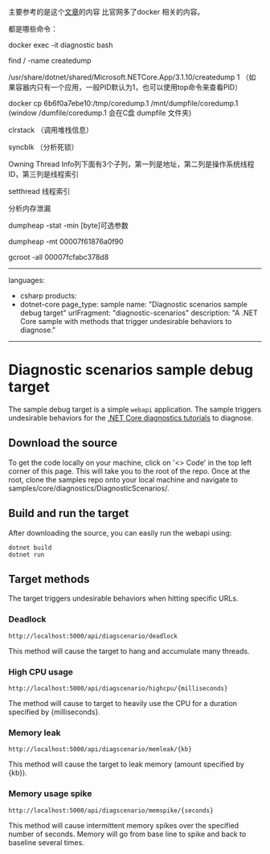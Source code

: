 主要参考的是这个[文章](https://www.cnblogs.com/wu_u/p/14109333.html)的内容
比官网多了docker 相关的内容。

都是哪些命令：

docker exec -it diagnostic bash

find / -name createdump

/usr/share/dotnet/shared/Microsoft.NETCore.App/3.1.10/createdump 1 （如果容器内只有一个应用，一般PID默认为1，也可以使用top命令来查看PID）

docker cp 6b6f0a7ebe10:/tmp/coredump.1 /mnt/dumpfile/coredump.1 (window /dumfile/coredump.1 会在C盘 dumpfile 文件夹)

clrstack （调用堆栈信息）

syncblk （分析死锁）

Owning Thread Info列下面有3个子列，第一列是地址，第二列是操作系统线程 ID，第三列是线程索引

setthread 线程索引

 分析内存泄漏

dumpheap -stat   -min [byte]可选参数

dumpheap -mt 00007f61876a0f90

gcroot -all 00007fcfabc378d8   

---
languages:
- csharp
products:
- dotnet-core
page_type: sample
name: "Diagnostic scenarios sample debug target"
urlFragment: "diagnostic-scenarios"
description: "A .NET Core sample with methods that trigger undesirable behaviors to diagnose."
---
# Diagnostic scenarios sample debug target

The sample debug target is a simple `webapi` application. The sample triggers undesirable behaviors for the [.NET Core diagnostics tutorials](https://docs.microsoft.com/dotnet/core/diagnostics/index#net-core-diagnostics-tutorials) to diagnose.

## Download the source

To get the code locally on your machine, click on '<> Code' in the top left corner of this page. This will take you to the root of the repo. Once at the root, clone the samples repo onto your local machine and navigate to samples/core/diagnostics/DiagnosticScenarios/.

## Build and run the target

After downloading the source, you can easily run the webapi using:

```dotnetcli
dotnet build
dotnet run
```

## Target methods

The target triggers undesirable behaviors when hitting specific URLs.

### Deadlock

```http
http://localhost:5000/api/diagscenario/deadlock
```

This method will cause the target to hang and accumulate many threads.

### High CPU usage

```http
http://localhost:5000/api/diagscenario/highcpu/{milliseconds}
```

The method will cause to target to heavily use the CPU for a duration specified by {milliseconds}.

### Memory leak

```http
http://localhost:5000/api/diagscenario/memleak/{kb}
```

This method will cause the target to leak memory (amount specified by {kb}).

### Memory usage spike

```http
http://localhost:5000/api/diagscenario/memspike/{seconds}
```

This method will cause intermittent memory spikes over the specified number of seconds. Memory will go from base line to spike and back to baseline several times.

